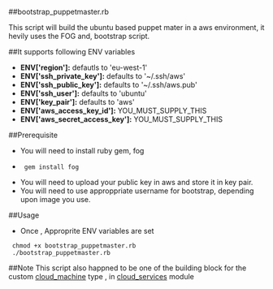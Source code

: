 ##bootstrap_puppetmaster.rb

This script will build the ubuntu based puppet mater in a aws environment, it hevily uses the FOG and, bootstrap script.


##It supports following ENV variables 
- **ENV['region']:**                defautls to 'eu-west-1'
- **ENV['ssh_private_key']:**       defaults to '~/.ssh/aws'
- **ENV['ssh_public_key']:**        defaults to '~/.ssh/aws.pub'
- **ENV['ssh_user']:**              defaults to 'ubuntu'
- **ENV['key_pair']:**              defaults to 'aws'
- **ENV['aws_access_key_id']:**     YOU_MUST_SUPPLY_THIS
- **ENV['aws_secret_access_key']:** YOU_MUST_SUPPLY_THIS

##Prerequisite
- You will need to install ruby gem, fog 
- 
  ``` 
   gem install fog 
  ```
- You will need to upload your public key in aws and store it in key pair.
- You will need to use approppriate username for bootstrap, depending upon image you use.

##Usage
- Once , Approprite ENV variables are set 
```
 chmod +x bootstrap_puppetmaster.rb
 ./bootstrap_puppetmaster.rb
```
##Note
 This script also happned to be one of the building block for the custom [cloud_machine](https://github.com/dvadgama/cloud_services/tree/master/lib/puppet) type , in [cloud_services](https://github.com/dvadgama/cloud_services) module
